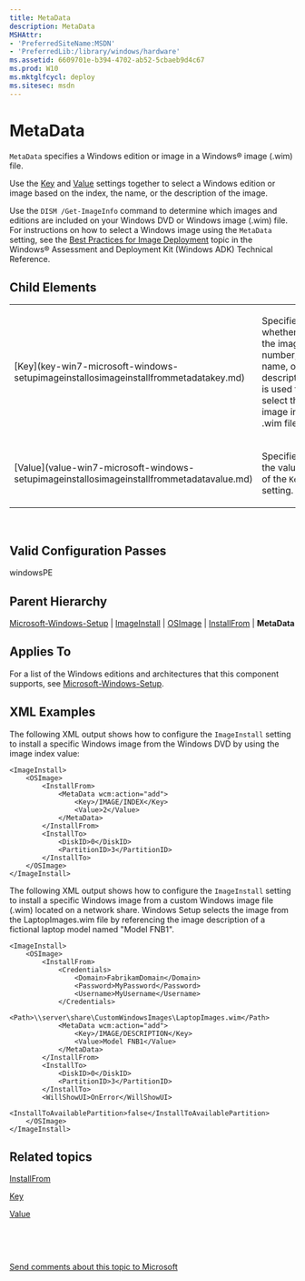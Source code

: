 ```yaml
---
title: MetaData
description: MetaData
MSHAttr:
- 'PreferredSiteName:MSDN'
- 'PreferredLib:/library/windows/hardware'
ms.assetid: 6609701e-b394-4702-ab52-5cbaeb9d4c67
ms.prod: W10
ms.mktglfcycl: deploy
ms.sitesec: msdn
---
```


# MetaData


`MetaData` specifies a Windows edition or image in a Windows® image (.wim) file.

Use the [Key](key-win7-microsoft-windows-setupimageinstallosimageinstallfrommetadatakey.md) and [Value](value-win7-microsoft-windows-setupimageinstallosimageinstallfrommetadatavalue.md) settings together to select a Windows edition or image based on the index, the name, or the description of the image.

Use the `DISM /Get-ImageInfo` command to determine which images and editions are included on your Windows DVD or Windows image (.wim) file. For instructions on how to select a Windows image using the `MetaData` setting, see the [Best Practices for Image Deployment](http://go.microsoft.com/fwlink/?LinkId=206672) topic in the Windows® Assessment and Deployment Kit (Windows ADK) Technical Reference.

## Child Elements


<table>
<colgroup>
<col width="50%" />
<col width="50%" />
</colgroup>
<tbody>
<tr class="odd">
<td><p>[Key](key-win7-microsoft-windows-setupimageinstallosimageinstallfrommetadatakey.md)</p></td>
<td><p>Specifies whether the image number, name, or description is used to select the image in a .wim file.</p></td>
</tr>
<tr class="even">
<td><p>[Value](value-win7-microsoft-windows-setupimageinstallosimageinstallfrommetadatavalue.md)</p></td>
<td><p>Specifies the value of the <code>Key</code> setting.</p></td>
</tr>
</tbody>
</table>

 

## Valid Configuration Passes


windowsPE

## Parent Hierarchy


[Microsoft-Windows-Setup](microsoft-windows-setup-win7-microsoft-windows-setup.md) | [ImageInstall](imageinstall-win7-microsoft-windows-setupimageinstall.md) | [OSImage](osimage-win7-microsoft-windows-setupimageinstallosimage.md) | [InstallFrom](installfrom-win7-microsoft-windows-setupimageinstallosimageinstallfrom.md) | **MetaData**

## Applies To


For a list of the Windows editions and architectures that this component supports, see [Microsoft-Windows-Setup](microsoft-windows-setup-win7-microsoft-windows-setup.md).

## XML Examples


The following XML output shows how to configure the `ImageInstall` setting to install a specific Windows image from the Windows DVD by using the image index value:

``` syntax
<ImageInstall>
    <OSImage>
        <InstallFrom>
            <MetaData wcm:action="add">
                <Key>/IMAGE/INDEX</Key>
                <Value>2</Value>
            </MetaData>
        </InstallFrom>
        <InstallTo>
            <DiskID>0</DiskID>
            <PartitionID>3</PartitionID>
        </InstallTo>
    </OSImage>
</ImageInstall>
```

The following XML output shows how to configure the `ImageInstall` setting to install a specific Windows image from a custom Windows image file (.wim) located on a network share. Windows Setup selects the image from the LaptopImages.wim file by referencing the image description of a fictional laptop model named "Model FNB1".

``` syntax
<ImageInstall>
    <OSImage>
        <InstallFrom>
            <Credentials>
                <Domain>FabrikamDomain</Domain>
                <Password>MyPassword</Password>
                <Username>MyUsername</Username>
            </Credentials>
            <Path>\\server\share\CustomWindowsImages\LaptopImages.wim</Path>
            <MetaData wcm:action="add">
                <Key>/IMAGE/DESCRIPTION</Key>
                <Value>Model FNB1</Value>
            </MetaData>
        </InstallFrom>
        <InstallTo>
            <DiskID>0</DiskID>
            <PartitionID>3</PartitionID>
        </InstallTo>
        <WillShowUI>OnError</WillShowUI>
        <InstallToAvailablePartition>false</InstallToAvailablePartition>
    </OSImage>
</ImageInstall>
```

## Related topics


[InstallFrom](installfrom-win7-microsoft-windows-setupimageinstallosimageinstallfrom.md)

[Key](key-win7-microsoft-windows-setupimageinstallosimageinstallfrommetadatakey.md)

[Value](value-win7-microsoft-windows-setupimageinstallosimageinstallfrommetadatavalue.md)

 

 

[Send comments about this topic to Microsoft](mailto:wsddocfb@microsoft.com?subject=Documentation%20feedback%20%5Bp_unattend\p_unattend%5D:%20MetaData%20%20RELEASE:%20%2810/3/2016%29&body=%0A%0APRIVACY%20STATEMENT%0A%0AWe%20use%20your%20feedback%20to%20improve%20the%20documentation.%20We%20don't%20use%20your%20email%20address%20for%20any%20other%20purpose,%20and%20we'll%20remove%20your%20email%20address%20from%20our%20system%20after%20the%20issue%20that%20you're%20reporting%20is%20fixed.%20While%20we're%20working%20to%20fix%20this%20issue,%20we%20might%20send%20you%20an%20email%20message%20to%20ask%20for%20more%20info.%20Later,%20we%20might%20also%20send%20you%20an%20email%20message%20to%20let%20you%20know%20that%20we've%20addressed%20your%20feedback.%0A%0AFor%20more%20info%20about%20Microsoft's%20privacy%20policy,%20see%20http://privacy.microsoft.com/default.aspx. "Send comments about this topic to Microsoft")





